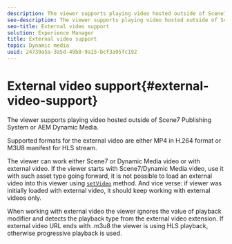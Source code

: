 ```yaml
---
description: The viewer supports playing video hosted outside of Scene7 Publishing System or AEM Dynamic Media.
seo-description: The viewer supports playing video hosted outside of Scene7 Publishing System or AEM Dynamic Media.
seo-title: External video support
solution: Experience Manager
title: External video support
topic: Dynamic media
uuid: 24739a5a-3a5d-49b8-9a15-bcf3a95fc192
---
```


# External video support{#external-video-support}

The viewer supports playing video hosted outside of Scene7 Publishing System or AEM Dynamic Media.

 Supported formats for the external video are either MP4 in H.264 format or M3U8 manifest for HLS stream.

The viewer can work either Scene7 or Dynamic Media video or with external video. If the viewer starts with Scene7/Dynamic Media video, use it with such asset type going forward, it is not possible to load an external video into this viewer using [ `setVideo`](../../c-html5-s7-aem-asset-viewers/c-html5-video-reference/c-html5-video-viewer-20-javascriptapiref/r-html5-video-viewer-20-javascriptapiref-setvideo.md#reference-85d3422d6ce64a36ac74827120b5a17c) method. And vice verse: if viewer was initially loaded with external video, it should keep working with external videos only.

When working with external video the viewer ignores the value of playback modifier and detects the playback type from the external video extension. If external video URL ends with .m3u8 the viewer is using HLS playback, otherwise progressive playback is used. 
